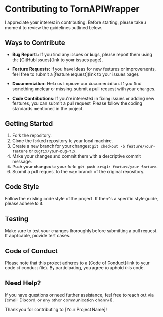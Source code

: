 # Contributing to TornAPIWrapper

I appreciate your interest in contributing. Before starting, please take a moment to review the guidelines outlined below.

## Ways to Contribute

- **Bug Reports:** If you find any issues or bugs, please report them using the [GitHub Issues](link to your issues page).

- **Feature Requests:** If you have ideas for new features or improvements, feel free to submit a [feature request](link to your issues page).

- **Documentation:** Help us improve our documentation. If you find something unclear or missing, submit a pull request with your changes.

- **Code Contributions:** If you're interested in fixing issues or adding new features, you can submit a pull request. Please follow the coding standards mentioned in the project.

## Getting Started

1. Fork the repository.
2. Clone the forked repository to your local machine.
3. Create a new branch for your changes: `git checkout -b feature/your-feature` or `bugfix/your-bug-fix`.
4. Make your changes and commit them with a descriptive commit message.
5. Push your changes to your fork: `git push origin feature/your-feature`.
6. Submit a pull request to the `main` branch of the original repository.

## Code Style

Follow the existing code style of the project. If there's a specific style guide, please adhere to it.

## Testing

Make sure to test your changes thoroughly before submitting a pull request. If applicable, provide test cases.

## Code of Conduct

Please note that this project adheres to a [Code of Conduct](link to your code of conduct file). By participating, you agree to uphold this code.

## Need Help?

If you have questions or need further assistance, feel free to reach out via [email, Discord, or any other communication channel].

Thank you for contributing to [Your Project Name]!
